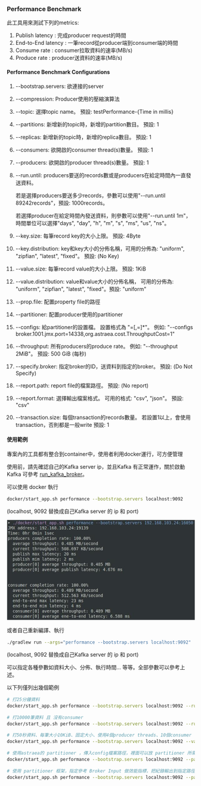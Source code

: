 ### Performance Benchmark

此工具用來測試下列的metrics:

1. Publish latency : 完成producer request的時間
2. End-to-End latency : 一筆record從producer端到consumer端的時間
3. Consume rate : consumer拉取資料的速率(MB/s)
4. Produce rate : producer送資料的速率(MB/s)

#### Performance Benchmark Configurations

1. --bootstrap.servers: 欲連接的server

2. --compression: Producer使用的壓縮演算法

3. --topic: 選擇topic name。 預設: testPerformance-{Time in millis}

4. --partitions: 新增新的topic時，新增的partition數目。 預設: 1

5. --replicas: 新增新的topic時，新增的replica數目。 預設: 1

6. --consumers: 欲開啟的consumer thread(s)數量。 預設: 1

7. --producers: 欲開啟的producer thread(s)數量。 預設: 1

8. --run.until: producers要送的records數或是producers在給定時間內一直發送資料。

   若是選擇producers要送多少records，參數可以使用"--run.until 89242records"，預設: 1000records。 

   若選擇producer在給定時間內發送資料，則參數可以使用"--run.until 1m"，時間單位可以選擇"days", "day", "h", "m", "s", "ms", "us", "ns"。

9. --key.size: 每筆record key的大小上限。 預設: 4Byte

10. --key.distribution: key和key大小的分佈名稱，可用的分佈為: "uniform", "zipfian", "latest", "fixed"。 預設: (No Key)

11. --value.size: 每筆record value的大小上限。 預設: 1KiB

12. --value.distribution: value和value大小的分佈名稱， 可用的分佈為: "uniform", "zipfian", "latest", "fixed"。預設: "uniform"

13. --prop.file: 配置property file的路徑

14. --partitioner: 配置producer使用的partitioner

15. --configs: 給partitioner的設置檔。 設置格式為 "<key1>=<value1>[,<key2>=<value2>]*"。 例如: "--configs broker.1001.jmx.port=14338,org.astraea.cost.ThroughputCost=1"

16. --throughput: 所有producers的produce rate。 例如: "--throughput 2MiB"。 預設: 500 GiB (每秒)

17. --specify.broker: 指定broker的ID，送資料到指定的broker。 預設: (Do Not Specify)

18. --report.path: report file的檔案路徑。 預設: (No report)

19. --report.format: 選擇輸出檔案格式。 可用的格式: "csv", "json"。 預設: "csv"

20. --transaction.size: 每個transaction的records數量。 若設置1以上，會使用transaction，否則都是一般write 預設: 1

#### 使用範例

專案內的工具都有整合到container中，使用者利用docker運行，可方便管理

使用前，請先確認自己的Kafka server ip，並且Kafka 有正常運作，關於啟動Kafka 可參考 [run_kafka_broker](run_kafka_broker.md)。

可以使用 docker 執行

```bash 
docker/start_app.sh performance --bootstrap.servers localhost:9092
```

(localhost, 9092 替換成自己Kafka server 的 ip 和 port)

![performance_tool_demo](pictures/performance_tool_demo.jpg)

或者自己重新編譯、執行

```bash
./gradlew run --args="performance --bootstrap.servers localhost:9092"
```

(localhost, 9092 替換成自己Kafka server 的 ip 和 port)

可以指定各種參數如資料大小、分佈、執行時間... 等等。全部參數可以參考上述。

以下列僅列出幾個範例

```bash
# 打25分鐘資料
docker/start_app.sh performance --bootstrap.servers localhost:9092 --run.until 25m
```

```bash
# 打10000筆資料 且 沒有consumer
docker/start_app.sh performance --bootstrap.servers localhost:9092 --run.until 10000records --consumers 0
```

```bash
# 打50秒資料、每筆大小10KiB、固定大小、使用4個producer threads、10個consumer threads，指定topic名稱，且該 topic 有 60 partitions，producer送資料前使用 lz4 壓縮演算法
docker/start_app.sh performance --bootstrap.servers localhost:9092 --value.size 10KiB --value.distribution fixed --run.until 50s --producers 4 --consumers 10 --partitions 60 --topic partition60Replica1 --compression lz4
```

```bash
# 使用astraea的 partitioner ，傳入config檔案路徑，裡面可以放 partitioner 所需的參數，如jmx port等
docker/start_app.sh performance --bootstrap.servers localhost:9092 --partitioner org.astraea.app.partitioner.smooth.SmoothWeightRoundRobinDispatcher --prop.file ./config
```

```bash
# 使用 partitioner 框架，指定參考 Broker Input 做效能指標，把紀錄輸出到指定路徑。
docker/start_app.sh performance --bootstrap.servers localhost:9092 --partitioner org.astraea.app.partitioner.StrictCostDispatcher --configs org.astraea.app.cost.BrokerInputCost=1 --prop.file ./config --report.path ~/report
```